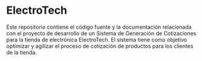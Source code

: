 # ElectroTech
Este repositorio contiene el código fuente y la documentación relacionada con el proyecto de desarrollo de un Sistema de Generación de Cotizaciones para la tienda de electrónica ElectroTech. El sistema tiene como objetivo optimizar y agilizar el proceso de cotización de productos para los clientes de la tienda.
